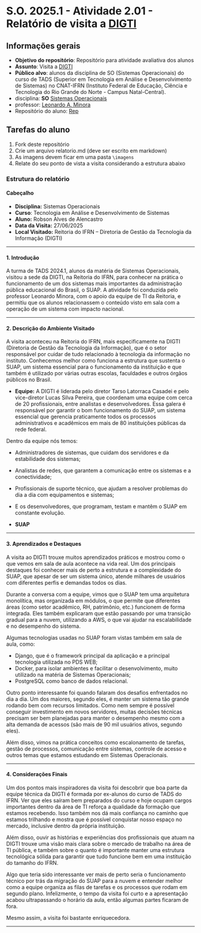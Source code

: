 # S.O. 2025.1 - Atividade 2.01 - Relatório de visita a [DIGTI](https://portal.ifrn.edu.br/institucional/tecnologia-da-informacao/)

## Informações gerais

- **Objetivo do repositório**: Repositório para atividade avaliativa dos alunos
- **Assunto**: Visita a [DIGTI](https://portal.ifrn.edu.br/institucional/tecnologia-da-informacao/)
- **Público alvo**: alunos da disciplina de SO (Sistemas Operacionais) do curso de TADS (Superior em Tecnologia em Análise e Desenvolvimento de Sistemas) no CNAT-IFRN (Instituto Federal de Educação, Ciência e Tecnologia do Rio Grande do Norte - Campus Natal-Central).
- disciplina: **SO** [Sistemas Operacionais](https://github.com/sistemas-operacionais/)
- professor: [Leonardo A. Minora](https://github.com/leonardo-minora)
- Repositório do aluno: [Rep](https://github.com/Alencast/2025-1-Atividade-2.1-DIGTI-Relatorio-Visita)

## Tarefas do aluno

1. Fork deste repositório
2. Crie um arquivo relatorio.md (deve ser escrito em markdown)
3. As imagens devem ficar em uma pasta `\imagens`
4. Relate do seu ponto de vista a visita considerando a estrutura abaixo

### Estrutura do relatório

#### Cabeçalho
- **Disciplina:** Sistemas Operacionais 
- **Curso**: Tecnologia em Análise e Desenvolvimento de Sistemas
- **Aluno:** Robson Alves de Alencastro
- **Data da Visita:** 27/06/2025
- **Local Visitado:** Reitoria do IFRN – Diretoria de Gestão da Tecnologia da Informação (DIGTI)

---
#### **1. Introdução**  
A turma de TADS 2024.1, alunos da matéria de Sistemas Operacionais, visitou a sede da DIGTI, na Reitoria do IFRN, para conhecer na prática o funcionamento de um dos sistemas mais importantes da administração pública educacional do Brasil, o SUAP. A atividade foi conduzida pelo professor Leonardo Minora, com o apoio da equipe de TI da Reitoria, e permitiu que os alunos relacionassem o conteúdo visto em sala com a operação de um sistema com impacto nacional.

---

#### **2. Descrição do Ambiente Visitado**  

A visita aconteceu na Reitoria do IFRN, mais especificamente na DIGTI (Diretoria de Gestão da Tecnologia da Informação), que é o setor responsável por cuidar de tudo relacionado à tecnologia da informação no instituto. Conhecemos melhor como funciona a estrutura que sustenta o SUAP, um sistema essencial para o funcionamento da instituição e que também é utilizado por várias outras escolas, faculdades e outros órgãos públicos no Brasil.
- **Equipe:** A DIGTI é liderada pelo diretor Tarso Latorraca Casadei e pelo vice-diretor Lucas Silva Pereira, que coordenam uma equipe com cerca de 20 profissionais, entre analistas e desenvolvedores. Essa galera é responsável por garantir o bom funcionamento do SUAP, um sistema essencial que gerencia praticamente todos os processos administrativos e acadêmicos em mais de 80 instituições públicas da rede federal.
  
Dentro da equipe nós temos:
- Administradores de sistemas, que cuidam dos servidores e da estabilidade dos sistemas;
- Analistas de redes, que garantem a comunicação entre os sistemas e a conectividade;
- Profissionais de suporte técnico, que ajudam a resolver problemas do dia a dia com equipamentos e sistemas;
- E os desenvolvedores, que programam, testam e mantêm o SUAP em constante evolução.

- **SUAP**

---

#### **3. Aprendizados e Destaques**  

A visita ao DIGTI trouxe muitos aprendizados práticos e mostrou como o que vemos em sala de aula acontece na vida real. Um dos principais destaques foi conhecer mais de perto a estrutura e a complexidade do SUAP, que apesar de ser um sistema único, atende milhares de usuários com diferentes perfis e demandas todos os dias.

Durante a conversa com a equipe, vimos que o SUAP tem uma arquitetura monolítica, mas organizada em módulos, o que permite que diferentes áreas (como setor acadêmico, RH, patrimônio, etc.) funcionem de forma integrada. Eles também explicaram que estão passando por uma transição gradual para a nuvem, utilizando a AWS, o que vai ajudar na escalabilidade e no desempenho do sistema.

Algumas tecnologias usadas no SUAP foram vistas também em sala de aula, como:
- Django, que é o framework principal da aplicação e a principal tecnologia utilizada no PDS WEB;
- Docker, para isolar ambientes e facilitar o desenvolvimento, muito utilizado na matéria de Sistemas Operacionais;
- PostgreSQL como banco de dados relacional.

Outro ponto interessante foi quando falaram dos desafios enfrentados no dia a dia. Um dos maiores, segundo eles, é manter um sistema tão grande rodando bem com recursos limitados. Como nem sempre é possível conseguir investimento em novos servidores, muitas decisões técnicas precisam ser bem planejadas para manter o desempenho mesmo com a alta demanda de acessos (são mais de 90 mil usuários ativos, segundo eles).

Além disso, vimos na prática conceitos como escalonamento de tarefas, gestão de processos, comunicação entre sistemas, controle de acesso e outros temas que estamos estudando em Sistemas Operacionais.

---

#### **4. Considerações Finais** 

Um dos pontos mais inspiradores da visita foi descobrir que boa parte da equipe técnica da DIGTI é formada por ex-alunos do curso de TADS do IFRN. Ver que eles saíram bem preparados do curso e hoje ocupam cargos importantes dentro da área de TI reforça a qualidade da formação que estamos recebendo. Isso também nos dá mais confiança no caminho que estamos trilhando e mostra que é possível conquistar nosso espaço no mercado, inclusive dentro da própria instituição.

Além disso, ouvir as histórias e experiências dos profissionais que atuam na DIGTI trouxe uma visão mais clara sobre o mercado de trabalho na área de TI pública, e também sobre o quanto é importante manter uma estrutura tecnológica sólida para garantir que tudo funcione bem em uma instituição do tamanho do IFRN.

Algo que teria sido interessante ver mais de perto seria o funcionamento técnico por trás da migração do SUAP para a nuvem e entender melhor como a equipe organiza as filas de tarefas e os processos que rodam em segundo plano. Infelizmente, o tempo da visita foi curto e a apresentação acabou ultrapassando o horário da aula, então algumas partes ficaram de fora.

Mesmo assim, a visita foi bastante enriquecedora.

---
